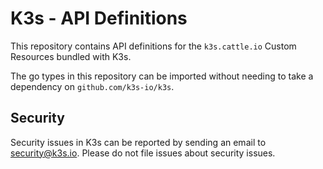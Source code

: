 K3s - API Definitions
===============================================

This repository contains API definitions for the `k3s.cattle.io` Custom Resources bundled with K3s. 

The go types in this repository can be imported without needing to take a dependency on `github.com/k3s-io/k3s`.

Security
--------

Security issues in K3s can be reported by sending an email to [security@k3s.io](mailto:security@k3s.io).
Please do not file issues about security issues.
